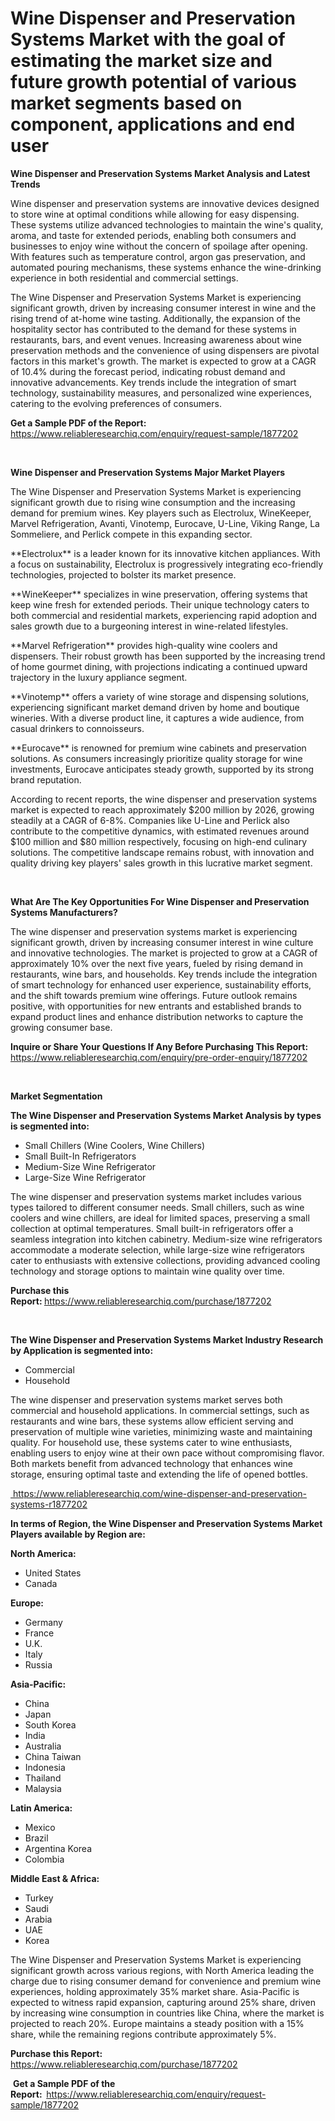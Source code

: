 <p><h1>Wine Dispenser and Preservation Systems Market with the goal of estimating the market size and future growth potential of various market segments based on component, applications and end user</h1></p><p><strong>Wine Dispenser and Preservation Systems Market Analysis and Latest Trends</strong></p>
<p><p>Wine dispenser and preservation systems are innovative devices designed to store wine at optimal conditions while allowing for easy dispensing. These systems utilize advanced technologies to maintain the wine's quality, aroma, and taste for extended periods, enabling both consumers and businesses to enjoy wine without the concern of spoilage after opening. With features such as temperature control, argon gas preservation, and automated pouring mechanisms, these systems enhance the wine-drinking experience in both residential and commercial settings.</p><p>The Wine Dispenser and Preservation Systems Market is experiencing significant growth, driven by increasing consumer interest in wine and the rising trend of at-home wine tasting. Additionally, the expansion of the hospitality sector has contributed to the demand for these systems in restaurants, bars, and event venues. Increasing awareness about wine preservation methods and the convenience of using dispensers are pivotal factors in this market's growth. The market is expected to grow at a CAGR of 10.4% during the forecast period, indicating robust demand and innovative advancements. Key trends include the integration of smart technology, sustainability measures, and personalized wine experiences, catering to the evolving preferences of consumers.</p></p>
<p><strong>Get a Sample PDF of the Report:&nbsp;</strong> <a href="https://www.reliableresearchiq.com/enquiry/request-sample/1877202?utm_campaign=2724&utm_medium=2&utm_source=Github&utm_content=ia&utm_term=12042025&utm_id=wine-dispenser-and-preservation-systems">https://www.reliableresearchiq.com/enquiry/request-sample/1877202</a></p>
<p>&nbsp;</p>
<p><strong>Wine Dispenser and Preservation Systems Major Market Players</strong></p>
<p><p>The Wine Dispenser and Preservation Systems Market is experiencing significant growth due to rising wine consumption and the increasing demand for premium wines. Key players such as Electrolux, WineKeeper, Marvel Refrigeration, Avanti, Vinotemp, Eurocave, U-Line, Viking Range, La Sommeliere, and Perlick compete in this expanding sector.</p><p>**Electrolux** is a leader known for its innovative kitchen appliances. With a focus on sustainability, Electrolux is progressively integrating eco-friendly technologies, projected to bolster its market presence.</p><p>**WineKeeper** specializes in wine preservation, offering systems that keep wine fresh for extended periods. Their unique technology caters to both commercial and residential markets, experiencing rapid adoption and sales growth due to a burgeoning interest in wine-related lifestyles.</p><p>**Marvel Refrigeration** provides high-quality wine coolers and dispensers. Their robust growth has been supported by the increasing trend of home gourmet dining, with projections indicating a continued upward trajectory in the luxury appliance segment.</p><p>**Vinotemp** offers a variety of wine storage and dispensing solutions, experiencing significant market demand driven by home and boutique wineries. With a diverse product line, it captures a wide audience, from casual drinkers to connoisseurs.</p><p>**Eurocave** is renowned for premium wine cabinets and preservation solutions. As consumers increasingly prioritize quality storage for wine investments, Eurocave anticipates steady growth, supported by its strong brand reputation.</p><p>According to recent reports, the wine dispenser and preservation systems market is expected to reach approximately $200 million by 2026, growing steadily at a CAGR of 6-8%. Companies like U-Line and Perlick also contribute to the competitive dynamics, with estimated revenues around $100 million and $80 million respectively, focusing on high-end culinary solutions. The competitive landscape remains robust, with innovation and quality driving key players' sales growth in this lucrative market segment.</p></p>
<p>&nbsp;</p>
<p><strong>What Are The Key Opportunities For Wine Dispenser and Preservation Systems Manufacturers?</strong></p>
<p><p>The wine dispenser and preservation systems market is experiencing significant growth, driven by increasing consumer interest in wine culture and innovative technologies. The market is projected to grow at a CAGR of approximately 10% over the next five years, fueled by rising demand in restaurants, wine bars, and households. Key trends include the integration of smart technology for enhanced user experience, sustainability efforts, and the shift towards premium wine offerings. Future outlook remains positive, with opportunities for new entrants and established brands to expand product lines and enhance distribution networks to capture the growing consumer base.</p></p>
<p><strong>Inquire or Share Your Questions If Any Before Purchasing This Report:</strong> <a href="https://www.reliableresearchiq.com/enquiry/pre-order-enquiry/1877202?utm_campaign=2724&utm_medium=2&utm_source=Github&utm_content=ia&utm_term=12042025&utm_id=wine-dispenser-and-preservation-systems">https://www.reliableresearchiq.com/enquiry/pre-order-enquiry/1877202</a></p>
<p>&nbsp;</p>
<p><strong>Market Segmentation</strong></p>
<p><strong>The Wine Dispenser and Preservation Systems Market Analysis by types is segmented into:</strong></p>
<p><ul><li>Small Chillers (Wine Coolers, Wine Chillers)</li><li>Small Built-In Refrigerators</li><li>Medium-Size Wine Refrigerator</li><li>Large-Size Wine Refrigerator</li></ul></p>
<p><p>The wine dispenser and preservation systems market includes various types tailored to different consumer needs. Small chillers, such as wine coolers and wine chillers, are ideal for limited spaces, preserving a small collection at optimal temperatures. Small built-in refrigerators offer a seamless integration into kitchen cabinetry. Medium-size wine refrigerators accommodate a moderate selection, while large-size wine refrigerators cater to enthusiasts with extensive collections, providing advanced cooling technology and storage options to maintain wine quality over time.</p></p>
<p><strong>Purchase this Report:&nbsp;</strong><a href="https://www.reliableresearchiq.com/purchase/1877202?utm_campaign=2724&utm_medium=2&utm_source=Github&utm_content=ia&utm_term=12042025&utm_id=wine-dispenser-and-preservation-systems">https://www.reliableresearchiq.com/purchase/1877202</a></p>
<p>&nbsp;</p>
<p><strong>The Wine Dispenser and Preservation Systems Market Industry Research by Application is segmented into:</strong></p>
<p><ul><li>Commercial</li><li>Household</li></ul></p>
<p><p>The wine dispenser and preservation systems market serves both commercial and household applications. In commercial settings, such as restaurants and wine bars, these systems allow efficient serving and preservation of multiple wine varieties, minimizing waste and maintaining quality. For household use, these systems cater to wine enthusiasts, enabling users to enjoy wine at their own pace without compromising flavor. Both markets benefit from advanced technology that enhances wine storage, ensuring optimal taste and extending the life of opened bottles.</p></p>
<p><a href="https://www.reliableresearchiq.com/wine-dispenser-and-preservation-systems-r1877202?utm_campaign=2724&utm_medium=2&utm_source=Github&utm_content=ia&utm_term=12042025&utm_id=wine-dispenser-and-preservation-systems">&nbsp;https://www.reliableresearchiq.com/wine-dispenser-and-preservation-systems-r1877202</a></p>
<p><strong>In terms of Region, the Wine Dispenser and Preservation Systems Market Players available by Region are:</strong></p>
<p>
    <p> <strong> North America: </strong>
        <ul>
            <li>United States</li>
            <li>Canada</li>
        </ul>
        </p> 
    <p> <strong> Europe: </strong>
        <ul>
            <li>Germany</li>
            <li>France</li>
            <li>U.K.</li>
            <li>Italy</li>
            <li>Russia</li>
        </ul>
        </p> 
    <p> <strong> Asia-Pacific: </strong>
        <ul>
            <li>China</li>
            <li>Japan</li>
            <li>South Korea</li>
            <li>India</li>
            <li>Australia</li>
            <li>China Taiwan</li>
            <li>Indonesia</li>
            <li>Thailand</li>
            <li>Malaysia</li>
        </ul>
        </p> 
    <p> <strong> Latin America: </strong>
        <ul>
            <li>Mexico</li>
            <li>Brazil</li>
            <li>Argentina Korea</li>
            <li>Colombia</li>
        </ul>
        </p> 
    <p> <strong> Middle East & Africa: </strong>
        <ul>
            <li>Turkey</li>
            <li>Saudi</li>
            <li>Arabia</li>
            <li>UAE</li>
            <li>Korea</li>
        </ul>
    </p>
    </p>
<p><p>The Wine Dispenser and Preservation Systems Market is experiencing significant growth across various regions, with North America leading the charge due to rising consumer demand for convenience and premium wine experiences, holding approximately 35% market share. Asia-Pacific is expected to witness rapid expansion, capturing around 25% share, driven by increasing wine consumption in countries like China, where the market is projected to reach 20%. Europe maintains a steady position with a 15% share, while the remaining regions contribute approximately 5%.</p></p>
<p><strong>Purchase this Report: </strong><a href="https://www.reliableresearchiq.com/purchase/1877202?utm_campaign=2724&utm_medium=2&utm_source=Github&utm_content=ia&utm_term=12042025&utm_id=wine-dispenser-and-preservation-systems">https://www.reliableresearchiq.com/purchase/1877202</a></p>
<p>&nbsp;<strong>Get a Sample PDF of the Report:&nbsp;&nbsp;</strong><a href="https://www.reliableresearchiq.com/enquiry/request-sample/1877202?utm_campaign=2724&utm_medium=2&utm_source=Github&utm_content=ia&utm_term=12042025&utm_id=wine-dispenser-and-preservation-systems">https://www.reliableresearchiq.com/enquiry/request-sample/1877202</a></p>
<p><strong></strong></p>
<p><p></p><p></p><p></p></p>
